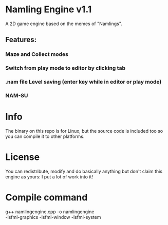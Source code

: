 # Namling Engine v1.1
A 2D game engine based on the memes of "Namlings".
## Features:
### Maze and Collect modes
### Switch from play mode to editor by clicking tab
### .nam file Level saving (enter key while in editor or play mode)
### NAM-SU

# Info
The binary on this repo is for Linux, but the source code is included too so you can compile it to other platforms.

# License
You can redistribute, modify and do basically anything but don't claim this engine as yours: I put a lot of work into it!

# Compile command
g++ namlingengine.cpp -o namlingengine \
    -lsfml-graphics -lsfml-window -lsfml-system
